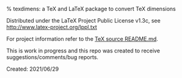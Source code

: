 % texdimens: a TeX and LaTeX package to convert TeX dimensions

Distributed under the LaTeX Project Public License v1.3c, see
http://www.latex-project.org/lppl.txt

For project information refer to the [TeX source README.md](texdimens/README.md).

This is work in progress and this repo was created to receive
suggestions/comments/bug reports.

Created: 2021/06/29

